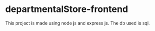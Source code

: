 # departmentalStore-frontend

This project is made using node js and express js.
The db used is sql.